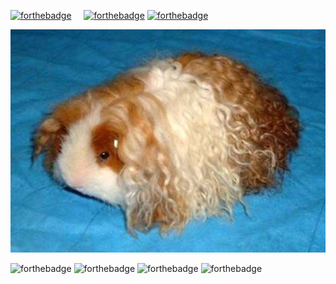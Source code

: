 [![forthebadge](https://forthebadge.com/images/badges/contains-cat-gifs.svg)](https://forthebadge.com)     
[![forthebadge](https://forthebadge.com/images/badges/mom-made-pizza-rolls.svg)](https://forthebadge.com)
[![forthebadge](https://forthebadge.com/images/badges/built-with-swag.svg)](https://forthebadge.com)

![hi](dm4%20rodent.jpg)


![forthebadge](https://forthebadge.com/images/badges/built-by-neckbeards.svg)
![forthebadge](https://forthebadge.com/images/badges/built-with-swag.svg)
![forthebadge](https://forthebadge.com/images/badges/fuck-it-ship-it.svg)
![forthebadge](https://forthebadge.com/images/badges/powered-by-electricity.svg)
